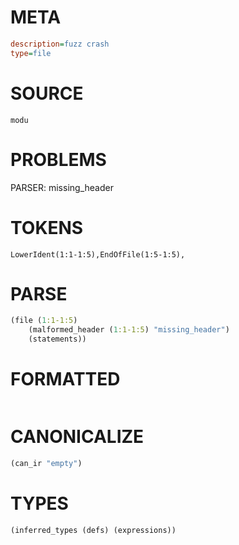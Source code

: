# META
~~~ini
description=fuzz crash
type=file
~~~
# SOURCE
~~~roc
modu
~~~
# PROBLEMS
PARSER: missing_header
# TOKENS
~~~zig
LowerIdent(1:1-1:5),EndOfFile(1:5-1:5),
~~~
# PARSE
~~~clojure
(file (1:1-1:5)
	(malformed_header (1:1-1:5) "missing_header")
	(statements))
~~~
# FORMATTED
~~~roc

~~~
# CANONICALIZE
~~~clojure
(can_ir "empty")
~~~
# TYPES
~~~clojure
(inferred_types (defs) (expressions))
~~~
